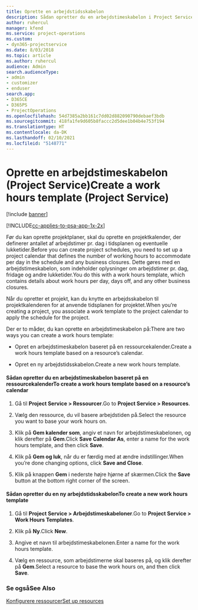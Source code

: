 ```yaml
---
title: Oprette en arbejdstidsskabelon
description: Sådan opretter du en arbejdstimeskabelon i Project Service
author: ruhercul
manager: kfend
ms.service: project-operations
ms.custom:
- dyn365-projectservice
ms.date: 8/03/2018
ms.topic: article
ms.author: ruhercul
audience: Admin
search.audienceType:
- admin
- customizer
- enduser
search.app:
- D365CE
- D365PS
- ProjectOperations
ms.openlocfilehash: 54d7385a2bb161c7dd02d882090790debaef3bdb
ms.sourcegitcommit: 418fa1fe9d605b8faccc2d5dee1b04b4e753f194
ms.translationtype: HT
ms.contentlocale: da-DK
ms.lasthandoff: 02/10/2021
ms.locfileid: "5148771"
---
```

# <a name="create-a-work-hours-template-project-service"></a><span data-ttu-id="1693e-103">Oprette en arbejdstimeskabelon (Project Service)</span><span class="sxs-lookup"><span data-stu-id="1693e-103">Create a work hours template (Project Service)</span></span>

[!include [banner](../includes/psa-now-project-operations.md)]

[!INCLUDE[cc-applies-to-psa-app-1x-2x](../includes/cc-applies-to-psa-app-1x-2x.md)]

<span data-ttu-id="1693e-104">Før du kan oprette projektplaner, skal du oprette en projektkalender, der definerer antallet af arbejdstimer pr. dag i tidsplanen og eventuelle lukketider.</span><span class="sxs-lookup"><span data-stu-id="1693e-104">Before you can create project schedules, you need to set up a project calendar that defines the number of working hours to accommodate per day in the schedule and any business closures.</span></span> <span data-ttu-id="1693e-105">Dette gøres med en arbejdstimeskabelon, som indeholder oplysninger om arbejdstimer pr. dag, fridage og andre lukketider.</span><span class="sxs-lookup"><span data-stu-id="1693e-105">You do this with a work hours template, which contains details about work hours per day, days off, and any other business closures.</span></span>  
  
 <span data-ttu-id="1693e-106">Når du opretter et projekt, kan du knytte en arbejdsskabelon til projektkalenderen for at anvende tidsplanen for projektet.</span><span class="sxs-lookup"><span data-stu-id="1693e-106">When you’re creating a project, you associate a work template to the project calendar to apply the schedule for the project.</span></span>  
  
 <span data-ttu-id="1693e-107">Der er to måder, du kan oprette en arbejdstimeskabelon på:</span><span class="sxs-lookup"><span data-stu-id="1693e-107">There are two ways you can create a work hours template:</span></span>  
  
-   <span data-ttu-id="1693e-108">Opret en arbejdstimeskabelon baseret på en ressourcekalender.</span><span class="sxs-lookup"><span data-stu-id="1693e-108">Create a work hours template based on a resource’s calendar.</span></span>  
  
-   <span data-ttu-id="1693e-109">Opret en ny arbejdstidsskabelon.</span><span class="sxs-lookup"><span data-stu-id="1693e-109">Create a new work hours template.</span></span>  
  
#### <a name="to-create-a-work-hours-template-based-on-a-resources-calendar"></a><span data-ttu-id="1693e-110">Sådan opretter du en arbejdstimeskabelon baseret på en ressourcekalender</span><span class="sxs-lookup"><span data-stu-id="1693e-110">To create a work hours template based on a resource’s calendar</span></span>  
  
1.  <span data-ttu-id="1693e-111">Gå til **Project Service > Ressourcer**.</span><span class="sxs-lookup"><span data-stu-id="1693e-111">Go to **Project Service > Resources**.</span></span>  
  
2.  <span data-ttu-id="1693e-112">Vælg den ressource, du vil basere arbejdstiden på.</span><span class="sxs-lookup"><span data-stu-id="1693e-112">Select the resource you want to base your work hours on.</span></span>  
  
3.  <span data-ttu-id="1693e-113">Klik på **Gem kalender som**, angiv et navn for arbejdstimeskabelonen, og klik derefter på **Gem**.</span><span class="sxs-lookup"><span data-stu-id="1693e-113">Click **Save Calendar As**, enter a name for the work hours template, and then click **Save**.</span></span>  
  
4.  <span data-ttu-id="1693e-114">Klik på **Gem og luk**, når du er færdig med at ændre indstillinger.</span><span class="sxs-lookup"><span data-stu-id="1693e-114">When you’re done changing options, click **Save and Close**.</span></span>  
  
5.  <span data-ttu-id="1693e-115">Klik på knappen **Gem** i nederste højre hjørne af skærmen.</span><span class="sxs-lookup"><span data-stu-id="1693e-115">Click the **Save** button at the bottom right corner of the screen.</span></span>  
  
#### <a name="to-create-a-new-work-hours-template"></a><span data-ttu-id="1693e-116">Sådan opretter du en ny arbejdstidsskabelon</span><span class="sxs-lookup"><span data-stu-id="1693e-116">To create a new work hours template</span></span>  
  
1.  <span data-ttu-id="1693e-117">Gå til **Project Service > Arbejdstimeskabeloner**.</span><span class="sxs-lookup"><span data-stu-id="1693e-117">Go to **Project Service > Work Hours Templates**.</span></span>  
  
2.  <span data-ttu-id="1693e-118">Klik på **Ny**.</span><span class="sxs-lookup"><span data-stu-id="1693e-118">Click **New**.</span></span>  
  
3.  <span data-ttu-id="1693e-119">Angive et navn til arbejdstimeskabelonen.</span><span class="sxs-lookup"><span data-stu-id="1693e-119">Enter a name for the work hours template.</span></span>  
  
4.  <span data-ttu-id="1693e-120">Vælg en ressource, som arbejdstimerne skal baseres på, og klik derefter på **Gem**.</span><span class="sxs-lookup"><span data-stu-id="1693e-120">Select a resource to base the work hours on, and then click **Save**.</span></span>  
  
### <a name="see-also"></a><span data-ttu-id="1693e-121">Se også</span><span class="sxs-lookup"><span data-stu-id="1693e-121">See Also</span></span>  
 [<span data-ttu-id="1693e-122">Konfigurere ressourcer</span><span class="sxs-lookup"><span data-stu-id="1693e-122">Set up resources</span></span>](../psa/set-up-resources.md)
